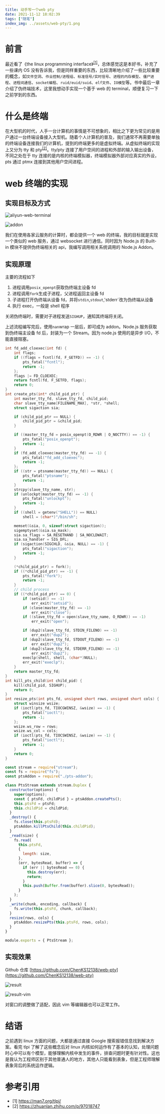 ```yaml
---
title: 动手写一个web pty
date: 2021-11-12 18:02:39
tags: ["随笔"]
index_img: ../assets/web-pty/1.png
---
```


# 前言

最近看了《the linux programming interface》<sup>[[1]](#1)</sup>，总体感觉这是本好书，补充了一些课内 OS 没有告诉我，但是同样重要的东西，比较清晰地介绍了一些比较重要的概念，如`文件空洞`、`作业控制/进程组`、`标准信号/实时信号`、`进程的内存模型`、`僵尸进程`、`进程间通信`、`socket编程`、`ruid/euid/suid`、`elf文件`、`IO模型`等。书中最后一章介绍了伪终端技术，这里我想动手实现一个基于 web 的 terminal，顺便复习一下之前学到的东西。

# 什么是终端

在大型机的时代，人手一台计算机的事情是不可想象的，相比之下更为常见的是用户通过一台终端设备接入大型机。随着个人计算机的普及，我们通常不再需要单独的终端设备连接我们的计算机，提到的终端更多的是虚拟终端。从虚拟终端的实现上又分为 tty 和 pty<sup>[[2]](#2)</sup>。tty/pty 连接了用户空间的进程和外部的输入输出设备，不同之处在于 tty 连接的是内核的终端模拟器，终端模拟器外部对应真实的外设，pts 通过 ptmx 连接到其他用户空间进程。

# web 终端的实现

## 实现目标及方式

![aliyun-web-terminal](../assets/web-pty/1.png)

![addon](../assets/web-pty/2.png)

我们在使用各家云服务的计算时，都会提供一个 web 的终端，我的目标就是实现一个类似的 web 服务，通过 websocket 进行通信。同时因为 Node.js 的 Built-in 模块不提供伪终端相关的 api，我编写调用相关系统调用的 Node.js Addon。

## 实现原理

主要的流程如下

1. 进程调用`posix_openpt`获取伪终端主设备 fd
2. 进程调用`fork`生成子进程，父进程返回主设备 fd
3. 子进程打开伪终端从设备 fd，并将`stdin`,`stdout`,'stderr`改为伪终端从设备
4. 执行 exec，一般是 shell 程序

关闭伪终端时，需要对子进程发送`SIGHUP`，通知其终端将关闭。

上述流程编写完后，使用`nan`wrap 一层后，即可成为 addon。Node.js 服务获取到伪终端主设备 fd 后，封装为一个 Stream。因为 node.js 使用的是异步 I/O，不能直接阻塞。

```cpp
int fd_add_cloexec(int fd) {
    int flags;
    if ((flags = fcntl(fd, F_GETFD)) == -1) {
        pts_fatal("fcntl");
        return -1;
    };
    flags |= FD_CLOEXEC;
    return fcntl(fd, F_SETFD, flags);
    return 0;
}
int create_pts(int* child_pid_ptr) {
    int master_tty_fd, slave_tty_fd, child_pid;
    char slave_tty_name[FILENAME_MAX], *str, *shell;
    struct sigaction sia;

    if (child_pid_ptr == NULL) {
        child_pid_ptr = &child_pid;
    }

    if ((master_tty_fd = posix_openpt(O_RDWR | O_NOCTTY)) == -1) {
        pts_fatal("posix_openpt");
        return -1;
    }
    if (fd_add_cloexec(master_tty_fd) == -1) {
        pts_fatal("fd_add_cloexec");
        return -1;
    };
    if ((str = ptsname(master_tty_fd)) == NULL) {
        pts_fatal("ptsname");
        return -1;
    }
    strcpy(slave_tty_name, str);
    if (unlockpt(master_tty_fd) == -1) {
        pts_fatal("unlockpt");
        return -1;
    }
    if ((shell = getenv("SHELL")) == NULL)
        shell = (char*)"/bin/sh";

    memset(&sia, 0, sizeof(struct sigaction));
    sigemptyset(&sia.sa_mask);
    sia.sa_flags = SA_RESETHAND | SA_NOCLDWAIT;
    sia.sa_handler = SIG_DFL;
    if (sigaction(SIGCHLD, &sia, NULL) == -1) {
        pts_fatal("sigaction");
        return -1;
    }

    (*child_pid_ptr) = fork();
    if ((*child_pid_ptr) == -1) {
        pts_fatal("fork");
        return -1;
    }
    // child process
    if ((*child_pid_ptr) == 0) {
        if (setsid() == -1)
            err_exit("setsid");
        if (close(master_tty_fd) == -1)
            err_exit("close");
        if ((slave_tty_fd = open(slave_tty_name, O_RDWR)) == -1)
            err_exit("open");

        if (dup2(slave_tty_fd, STDIN_FILENO) == -1)
            err_exit("dup2");
        if (dup2(slave_tty_fd, STDOUT_FILENO) == -1)
            err_exit("dup2");
        if (dup2(slave_tty_fd, STDERR_FILENO) == -1)
            err_exit("dup2");
        execlp(shell, shell, (char*)NULL);
        err_exit("execlp");
    }
    return master_tty_fd;
}
int kill_pts_child(int child_pid) {
    kill(child_pid, SIGHUP);
    return 0;
}
int resize_pts(int pts_fd, unsigned short rows, unsigned short cols) {
    struct winsize wsize;
    if (ioctl(pts_fd, TIOCGWINSZ, &wsize) == -1) {
        pts_fatal("ioctl");
        return -1;
    };
    wsize.ws_row = rows;
    wsize.ws_col = cols;
    if (ioctl(pts_fd, TIOCSWINSZ, &wsize) == -1) {
        pts_fatal("ioctl");
        return -1;
    }
    return 0;
}
```

```javascript
const stream = require("stream");
const fs = require("fs");
const ptsAddon = require("./pts-addon");

class PtsStream extends stream.Duplex {
  constructor(options) {
    super(options);
    const { ptsFd, childPid } = ptsAddon.createPts();
    this.ptsFd = ptsFd;
    this.childPid = childPid;
  }
  _destroy() {
    fs.close(this.ptsFd);
    ptsAddon.killPtsChild(this.childPid);
  }
  _read(size) {
    fs.read(
      this.ptsFd,
      {
        length: size,
      },
      (err, bytesRead, buffer) => {
        if (err || bytesRead == 0) {
          this.destroy(err);
          return;
        }
        this.push(Buffer.from(buffer).slice(0, bytesRead));
      }
    );
  }
  _write(chunk, encoding, callback) {
    fs.write(this.ptsFd, chunk, callback);
  }
  resize(rows, cols) {
    ptsAddon.resizePts(this.ptsFd, rows, cols);
  }
}

module.exports = { PtsStream };
```

## 实现效果

Github 仓库 [https://github.com/ChenKS12138/web-pty](https://github.com/ChenKS12138/web-pty)

![result](../assets/web-pty/3.png)

![result-vim](../assets/web-pty/4.png)

对窗口的调整做了适配，因此 vim 等编辑器也可以正常工作。

# 结语

之前遇到 linux 方面的问题，大都是通过直接 Google 搜索报错信息找到解决方案。看完 tlpi 了解了这些概念后对 linux 内核如何运作有了基本的认知，处理问题时心中可以有个模型，能够理解内核中发生的事件，排查问题时更有针对性。这也是我认为工程师区别于其他普通人的地方，其他人只能看到表象，但是工程师理解表象背后的系统运作逻辑。

# 参考引用

- [1] https://man7.org/tlpi/
- [2] https://zhuanlan.zhihu.com/p/97018747
